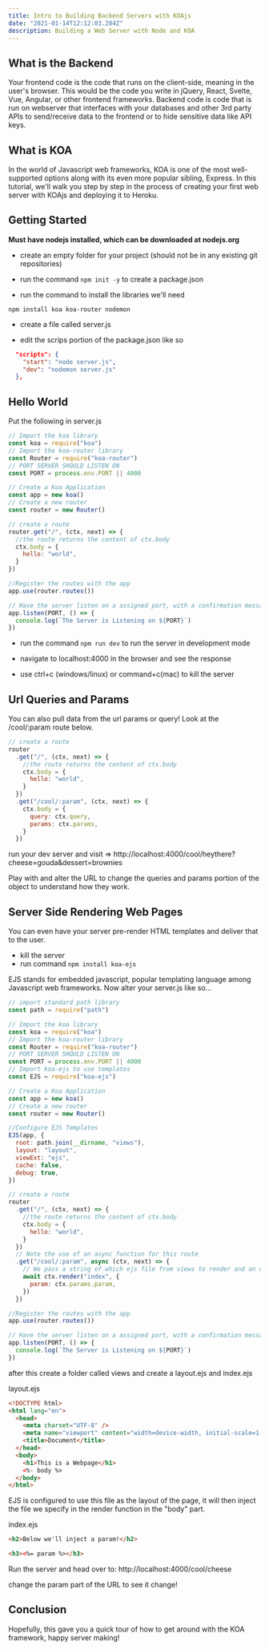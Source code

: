 ```yaml
---
title: Intro to Building Backend Servers with KOAjs
date: "2021-01-14T12:12:03.284Z"
description: Building a Web Server with Node and KOA
---
```


## What is the Backend

Your frontend code is the code that runs on the client-side, meaning in the user's browser. This would be the code you write in jQuery, React, Svelte, Vue, Angular, or other frontend frameworks. Backend code is code that is run on webserver that interfaces with your databases and other 3rd party APIs to send/receive data to the frontend or to hide sensitive data like API keys.

## What is KOA

In the world of Javascript web frameworks, KOA is one of the most well-supported options along with its even more popular sibling, Express. In this tutorial, we'll walk you step by step in the process of creating your first web server with KOAjs and deploying it to Heroku.

## Getting Started

**Must have nodejs installed, which can be downloaded at nodejs.org**

- create an empty folder for your project (should not be in any existing git repositories)

- run the command `npm init -y` to create a package.json

- run the command to install the libraries we'll need

`npm install koa koa-router nodemon`

- create a file called server.js

- edit the scrips portion of the package.json like so

```json
  "scripts": {
    "start": "node server.js",
    "dev": "nodemon server.js"
  },
```

## Hello World

Put the following in server.js

```js
// Import the koa library
const koa = require("koa")
// Import the koa-router library
const Router = require("koa-router")
// PORT SERVER SHOULD LISTEN ON
const PORT = process.env.PORT || 4000

// Create a Koa Application
const app = new koa()
// Create a new router
const router = new Router()

// create a route
router.get("/", (ctx, next) => {
  //the route returns the content of ctx.body
  ctx.body = {
    hello: "world",
  }
})

//Register the routes with the app
app.use(router.routes())

// Have the server listen on a assigned port, with a confirmation message
app.listen(PORT, () => {
  console.log(`The Server is Listening on ${PORT}`)
})
```

- run the command `npm run dev` to run the server in development mode

- navigate to localhost:4000 in the browser and see the response

- use ctrl+c (windows/linux) or command+c(mac) to kill the server

## Url Queries and Params

You can also pull data from the url params or query! Look at the /cool/:param route below.

```js
// create a route
router
  .get("/", (ctx, next) => {
    //the route returns the content of ctx.body
    ctx.body = {
      hello: "world",
    }
  })
  .get("/cool/:param", (ctx, next) => {
    ctx.body = {
      query: ctx.query,
      params: ctx.params,
    }
  })
```

run your dev server and visit => http://localhost:4000/cool/heythere?cheese=gouda&dessert=brownies

Play with and alter the URL to change the queries and params portion of the object to understand how they work.

## Server Side Rendering Web Pages

You can even have your server pre-render HTML templates and deliver that to the user.

- kill the server
- run command `npm install koa-ejs`

EJS stands for embedded javascript, popular templating language among Javascript web frameworks. Now alter your server.js like so...

```js
// import standard path library
const path = require("path")

// Import the koa library
const koa = require("koa")
// Import the koa-router library
const Router = require("koa-router")
// PORT SERVER SHOULD LISTEN ON
const PORT = process.env.PORT || 4000
// Import koa-ejs to use templates
const EJS = require("koa-ejs")

// Create a Koa Application
const app = new koa()
// Create a new router
const router = new Router()

//Configure EJS Templates
EJS(app, {
  root: path.join(__dirname, "views"),
  layout: "layout",
  viewExt: "ejs",
  cache: false,
  debug: true,
})

// create a route
router
  .get("/", (ctx, next) => {
    //the route returns the content of ctx.body
    ctx.body = {
      hello: "world",
    }
  })
  // Note the use of an async function for this route
  .get("/cool/:param", async (ctx, next) => {
    // We pass a string of which ejs file from views to render and an object with some data to use in the template
    await ctx.render("index", {
      param: ctx.params.param,
    })
  })

//Register the routes with the app
app.use(router.routes())

// Have the server listen on a assigned port, with a confirmation message
app.listen(PORT, () => {
  console.log(`The Server is Listening on ${PORT}`)
})
```

after this create a folder called views and create a layout.ejs and index.ejs

layout.ejs

```html
<!DOCTYPE html>
<html lang="en">
  <head>
    <meta charset="UTF-8" />
    <meta name="viewport" content="width=device-width, initial-scale=1.0" />
    <title>Document</title>
  </head>
  <body>
    <h1>This is a Webpage</h1>
    <%- body %>
  </body>
</html>
```

EJS is configured to use this file as the layout of the page, it will then inject the file we specify in the render function in the "body" part.

index.ejs

```html
<h2>Below we'll inject a param!</h2>

<h3><%= param %></h3>
```

Run the server and head over to: http://localhost:4000/cool/cheese

change the param part of the URL to see it change!

## Conclusion

Hopefully, this gave you a quick tour of how to get around with the KOA framework, happy server making!